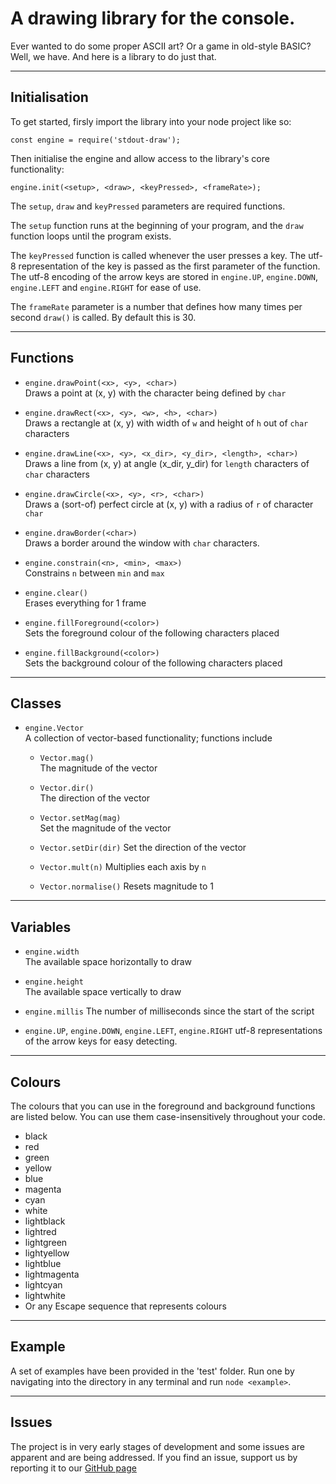 # A drawing library for the console.

Ever wanted to do some proper ASCII art? Or a game in old-style BASIC?
Well, we have. And here is a library to do just that.

---
## Initialisation

To get started, firsly import the library into your node project like so:

`const engine = require('stdout-draw');`

Then initialise the engine and allow access to the library's core functionality:

`engine.init(<setup>, <draw>, <keyPressed>, <frameRate>);`

The `setup`, `draw` and `keyPressed` parameters are required functions. 

The `setup` function runs at the beginning of your program, and the `draw` function loops until the program exists. 

The `keyPressed` function is called whenever the user presses a key. The utf-8 representation of the key is passed as the first parameter of the function. The utf-8 encoding of the arrow keys are stored in `engine.UP`, `engine.DOWN`, `engine.LEFT` and `engine.RIGHT` for ease of use.

The `frameRate` parameter is a number that defines how many times per second `draw()` is called. By default this is 30.

---
## Functions

* `engine.drawPoint(<x>, <y>, <char>)`  
   Draws a point at (x, y) with the character being defined by `char`

* `engine.drawRect(<x>, <y>, <w>, <h>, <char>)`  
   Draws a rectangle at (x, y) with width of `w` and height of `h` out of `char` characters

* `engine.drawLine(<x>, <y>, <x_dir>, <y_dir>, <length>, <char>)`  
   Draws a line from (x, y) at angle (x_dir, y_dir) for `length` characters of `char` characters

* `engine.drawCircle(<x>, <y>, <r>, <char>)`  
    Draws a (sort-of) perfect circle at (x, y) with a radius of `r` of character `char`

* `engine.drawBorder(<char>)`  
    Draws a border around the window with `char` characters.

* `engine.constrain(<n>, <min>, <max>)`  
   Constrains `n` between `min` and `max`

* `engine.clear()`  
    Erases everything for 1 frame

* `engine.fillForeground(<color>)`  
    Sets the foreground colour of the following characters placed

* `engine.fillBackground(<color>)`  
    Sets the background colour of the following characters placed

---
## Classes
* `engine.Vector`  
    A collection of vector-based functionality; functions include
    
    * `Vector.mag()`  
        The magnitude of the vector

    * `Vector.dir()`  
        The direction of the vector

    * `Vector.setMag(mag)`  
        Set the magnitude of the vector
    
    * `Vector.setDir(dir)`
        Set the direction of the vector

    * `Vector.mult(n)`
        Multiplies each axis by `n`

    * `Vector.normalise()`
        Resets magnitude to 1

---
## Variables

* `engine.width`  
    The available space horizontally to draw

* `engine.height`  
    The available space vertically to draw

* `engine.millis`
    The number of milliseconds since the start of the script
    
* `engine.UP`, `engine.DOWN`, `engine.LEFT`, `engine.RIGHT`
    utf-8 representations of the arrow keys for easy detecting.

---
## Colours
The colours that you can use in the foreground and background functions are listed below. You can use them case-insensitively throughout your code.

* black
* red
* green
* yellow
* blue
* magenta
* cyan
* white
* lightblack
* lightred
* lightgreen
* lightyellow
* lightblue
* lightmagenta
* lightcyan
* lightwhite
* Or any Escape sequence that represents colours

---
## Example
A set of examples have been provided in the 'test' folder. Run one by navigating into the directory in any terminal and run `node <example>`. 

---
## Issues
The project is in very early stages of development and some issues are apparent and are being addressed. If you find an issue, support us by reporting it to our [GitHub page](https://github.com/kraken22/stdout-rendering/issues)
